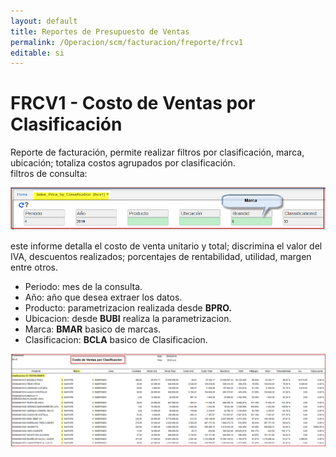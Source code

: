 ```yaml
---
layout: default
title: Reportes de Presupuesto de Ventas
permalink: /Operacion/scm/facturacion/freporte/frcv1
editable: si
---
```


# FRCV1 - Costo de Ventas por Clasificación

Reporte de facturación, permite realizar filtros por clasificación, marca, ubicación; totaliza costos agrupados por clasificación.  
filtros de consulta:  

![](frcv11.png)  

este informe detalla el costo de venta unitario y total; discrimina el valor del IVA, descuentos realizados; porcentajes de rentabilidad, utilidad, margen entre otros.  

* Periodo: mes de la consulta.  
* Año: año que desea extraer los datos.  
* Producto: parametrizacion realizada desde **BPRO.**  
* Ubicacion: desde **BUBI** realiza la parametrizacion.
* Marca: **BMAR** basico de marcas.  
* Clasificacion: **BCLA** basico de Clasificacion.  


![](frcv12.png)


